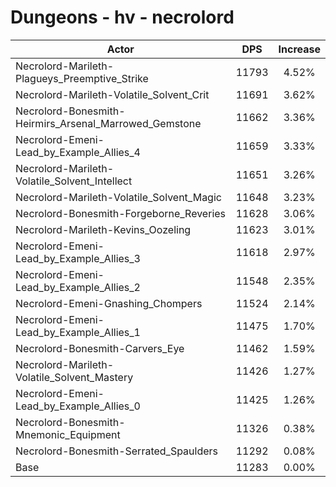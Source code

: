 # Dungeons - hv - necrolord
| Actor | DPS | Increase |
|---|:---:|:---:|
|Necrolord-Marileth-Plagueys_Preemptive_Strike|11793|4.52%|
|Necrolord-Marileth-Volatile_Solvent_Crit|11691|3.62%|
|Necrolord-Bonesmith-Heirmirs_Arsenal_Marrowed_Gemstone|11662|3.36%|
|Necrolord-Emeni-Lead_by_Example_Allies_4|11659|3.33%|
|Necrolord-Marileth-Volatile_Solvent_Intellect|11651|3.26%|
|Necrolord-Marileth-Volatile_Solvent_Magic|11648|3.23%|
|Necrolord-Bonesmith-Forgeborne_Reveries|11628|3.06%|
|Necrolord-Marileth-Kevins_Oozeling|11623|3.01%|
|Necrolord-Emeni-Lead_by_Example_Allies_3|11618|2.97%|
|Necrolord-Emeni-Lead_by_Example_Allies_2|11548|2.35%|
|Necrolord-Emeni-Gnashing_Chompers|11524|2.14%|
|Necrolord-Emeni-Lead_by_Example_Allies_1|11475|1.70%|
|Necrolord-Bonesmith-Carvers_Eye|11462|1.59%|
|Necrolord-Marileth-Volatile_Solvent_Mastery|11426|1.27%|
|Necrolord-Emeni-Lead_by_Example_Allies_0|11425|1.26%|
|Necrolord-Bonesmith-Mnemonic_Equipment|11326|0.38%|
|Necrolord-Bonesmith-Serrated_Spaulders|11292|0.08%|
|Base|11283|0.00%|
